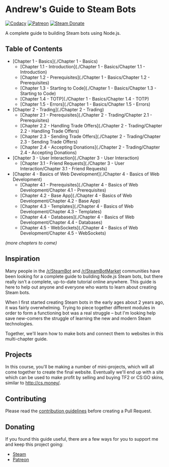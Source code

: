 # Andrew's Guide to Steam Bots

[![Codacy][codacy-img]][codacy-url]
[![Patreon][patreon-img]][patreon-url]
[![Steam Donate][steam-img]][steam-url]

A complete guide to building Steam bots using Node.js.

## Table of Contents

- [Chapter 1 - Basics](./Chapter 1 - Basics)
	- [Chapter 1.1 - Introduction](./Chapter 1 - Basics/Chapter 1.1 - Introduction)
	- [Chapter 1.2 - Prerequisites](./Chapter 1 - Basics/Chapter 1.2 - Prerequisites)
	- [Chapter 1.3 - Starting to Code](./Chapter 1 - Basics/Chapter 1.3 - Starting to Code)
	- [Chapter 1.4 - TOTP](./Chapter 1 - Basics/Chapter 1.4 - TOTP)
	- [Chapter 1.5 - Errors](./Chapter 1 - Basics/Chapter 1.5 - Errors)
- [Chapter 2 - Trading](./Chapter 2 - Trading)
	- [Chapter 2.1 - Prerequisites](./Chapter 2 - Trading/Chapter 2.1 - Prerequisites)
	- [Chapter 2.2 - Handling Trade Offers](./Chapter 2 - Trading/Chapter 2.2 - Handling Trade Offers)
	- [Chapter 2.3 - Sending Trade Offers](./Chapter 2 - Trading/Chapter 2.3 - Sending Trade Offers)
	- [Chapter 2.4 - Accepting Donations](./Chapter 2 - Trading/Chapter 2.4 - Accepting Donations)
- [Chapter 3 - User Interaction](./Chapter 3 - User Interaction)
	- [Chapter 3.1 - Friend Requests](./Chapter 3 - User Interaction/Chapter 3.1 - Friend Requests)
- [Chapter 4 - Basics of Web Development](./Chapter 4 - Basics of Web Development)
	- [Chapter 4.1 - Prerequisites](./Chapter 4 - Basics of Web Development/Chapter 4.1 - Prerequisites)
	- [Chapter 4.2 - Base App](./Chapter 4 - Basics of Web Development/Chapter 4.2 - Base App)
	- [Chapter 4.3 - Templates](./Chapter 4 - Basics of Web Development/Chapter 4.3 - Templates)
	- [Chapter 4.4 - Databases](./Chapter 4 - Basics of Web Development/Chapter 4.4 - Databases)
	- [Chapter 4.5 - WebSockets](./Chapter 4 - Basics of Web Development/Chapter 4.5 - WebSockets)

*(more chapters to come)*

## Inspiration

Many people in the [/r/SteamBot](https://reddit.com/r/SteamBot) and
[/r/SteamBotMarket](https://reddit.com/r/SteamBotMarket) communities have been
looking for a complete guide to building Node.js Steam bots, but there really
isn't a complete, up-to-date tutorial online anywhere. This guide is here to
help out anyone and everyone who wants to learn about creating Steam bots.

When I first started creating Steam bots in the early ages about 2 years ago,
it was fairly overwhelming. Trying to piece together different modules in order
to form a functioning bot was a real struggle – but I'm looking help save
new-comers the struggle of learning the new and modern Steam technologies.

Together, we'll learn how to make bots and connect them to websites in this
multi-chapter guide.

## Projects

In this course, you'll be making a number of mini-projects, which will all come
together to create the final website. Eventually we'll end up with a site which
can be used to make profit by selling and buying TF2 or CS:GO skins, similar to
http://cs.money/.

## Contributing

Please read the [contribution guidelines](/CONTRIBUTING.md) before creating
a Pull Request.

## Donating

If you found this guide useful, there are a few ways for you to support me and
keep this project going:

- [Steam](https://steamcommunity.com/tradeoffer/new/?partner=132224795&token=HuEE9Mk1)
- [Patreon](https://www.patreon.com/andrewda)

<!-- Badge URLs -->

[codacy-img]:  https://img.shields.io/codacy/grade/5822ba91cc994725932f71ee6b926400.svg?style=flat-square
[codacy-url]:  https://www.codacy.com/app/andrewda/node-steam-guide
[patreon-img]: https://img.shields.io/badge/donate-Patreon-orange.svg?style=flat-square
[patreon-url]: https://www.patreon.com/andrewda
[steam-img]:   https://img.shields.io/badge/donate-Steam-lightgrey.svg?style=flat-square
[steam-url]:   https://steamcommunity.com/tradeoffer/new/?partner=132224795&token=HuEE9Mk1
